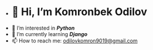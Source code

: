 - # 👋 Hi, I’m Komronbek Odilov
- 👀 I’m interested in ***Python***
- 🌱 I’m currently learning ***Django***
- 📫 How to reach me: odilovkomron9019@gmail.com

<!---
KomronbekOdilov/KomronbekOdilov is a ✨ special ✨ repository because its `README.md` (this file) appears on your GitHub profile.
You can click the Preview link to take a look at your changes.
--->
